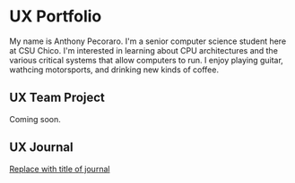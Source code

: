 # UX Portfolio

My name is Anthony Pecoraro. I'm a senior computer science student here at CSU Chico. I'm interested in learning about CPU architectures and the various critical systems that allow computers to run. I enjoy playing guitar, wathcing motorsports, and drinking new kinds of coffee. 

## UX Team Project

Coming soon.

## UX Journal

[Replace with title of journal](j01/)
